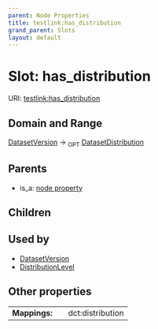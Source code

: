 ```yaml
---
parent: Node Properties
title: testlink:has_distribution
grand_parent: Slots
layout: default
---
```


# Slot: has_distribution




URI: [testlink:has_distribution](https://w3id.org/testlink/vocab/has_distribution)

## Domain and Range

[DatasetVersion](DatasetVersion.md) ->  <sub>OPT</sub> [DatasetDistribution](DatasetDistribution.md)

## Parents

 *  is_a: [node property](node_property.md)

## Children


## Used by

 * [DatasetVersion](DatasetVersion.md)
 * [DistributionLevel](DistributionLevel.md)

## Other properties

|  |  |  |
| --- | --- | --- |
| **Mappings:** | | dct:distribution |

